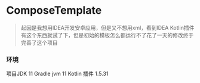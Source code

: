 # ComposeTemplate

> 起因是我想用IDEA开发安卓应用，但是又不想用xml，看到IDEA Kotlin插件有这个东西就试了下，但是初始的模板怎么都运行不了花了一天的修改终于完善了这个项目

### 环境
项目JDK 11
Gradle jvm 11
Kotlin 插件 1.5.31
